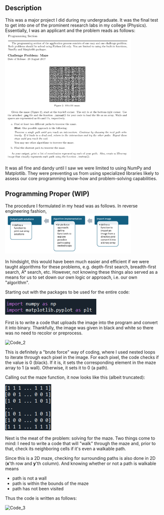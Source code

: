 <h2>Description</h2>
This was a major project I did during my undergraduate. It was the final test to get into one of the prominent research labs in my college (Physics). Essentially, I was an applicant and the problem reads as follows:<br/>
<kbd>
<img src="Py_Maze_Problem_Statement.png" width="410" height="410">
</kbd>
<br/>
<br/>
It was all fine and dandy until I saw we were limited to using NumPy and Matplotlib. They were preventing us from using specialized libraries likely to assess our core programming know-how and problem-solving capabilities.

<h2>Programming Proper (WIP)</h2>
The procedure I formulated in my head was as follows. In reverse engineering fashion,

<img src="Methodology.png" width="410" height="130">

In hindsight, this would have been much easier and efficient if we were taught algorithms for these problems, e.g. depth-first search, breadth-first search, A* search, etc. However, not knowing these things also served as a means for us to set down our own logic or approach, i.e. our own "algorithm".

Starting out with the packages to be used for the entire code:

![code_1](Code_P1.png)

First is to write a code that uploads the image into the program and convert it into binary. Thankfully, the image was given in black and white so there was no need to recolor or preprocess.

![Code_2](Code_P2.png)

This is definitely a "brute force" way of coding, where I used nested loops to iterate through each pixel in the image. For each pixel, the code checks if the value is 0 (black). If it is, it sets the corresponding element in the maze array to 1 (a wall). Otherwise, it sets it to 0 (a path).

Calling out the maze function, it now looks like this (albeit truncated):

<img src="Binary Maze Array.png" width="150" height="150">

Next is the meat of the problem: solving for the maze. Two things come to mind: I need to write a code that will "walk" through the maze and, prior to that, check its neighboring cells if it's even a walkable path.

Since this is a 2D maze, checking for surrounding paths is also done in 2D (**x**'th row and **y**'th column). And knowing whether or not a path is walkable means

- path is not a wall
- path is within the bounds of the maze
- path has not been visited

Thus the code is written as follows:

![Code_3](Code_P3.png)

